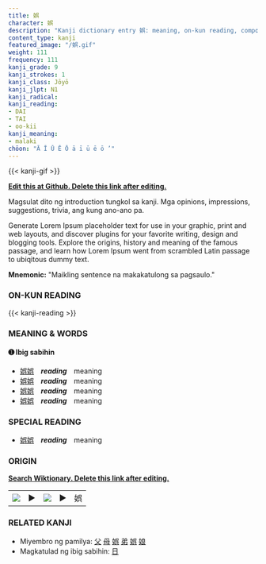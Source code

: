 ```yaml
---
title: 娯
character: 娯
description: "Kanji dictionary entry 娯: meaning, on-kun reading, compounds, origin, related kanji"
content_type: kanji
featured_image: "/娯.gif"
weight: 111
frequency: 111
kanji_grade: 9
kanji_strokes: 1
kanji_class: Jōyō
kanji_jlpt: N1
kanji_radical: 
kanji_reading: 
- DAI
- TAI
- oo-kii
kanji_meaning:
- malaki
chōon: "Ā Ī Ū Ē Ō ā ī ū ē ō ’"
---
```

[//]: # (Don't edit the line below. Kanji animated GIF code is automatically generated.)
{{< kanji-gif >}}

[//]: # (Edit below this line.)

**[Edit this at Github. Delete this link after editing.](https://github.com/tim0g/tim/tree/main/content/kanji/娯/index.md)**

Magsulat dito ng introduction tungkol sa kanji. Mga opinions, impressions, suggestions, trivia, ang kung ano-ano pa.

Generate Lorem Ipsum placeholder text for use in your graphic, print and web layouts, and discover plugins for your favorite writing, design and blogging tools. Explore the origins, history and meaning of the famous passage, and learn how Lorem Ipsum went from scrambled Latin passage to ubiqitous dummy text.
 
**Mnemonic:** "Maikling sentence na makakatulong sa pagsaulo."

### ON-KUN READING

[//]: # (Don't edit the line below. ON-KUN READING code is automatically generated.)
{{< kanji-reading >}}

### MEANING & WORDS

#### ➊ **Ibig sabihin**
  - [娯](../娯)[娯](../娯)　***reading***　meaning
  - [娯](../娯)[娯](../娯)　***reading***　meaning
  - [娯](../娯)[娯](../娯)　***reading***　meaning
  - [娯](../娯)[娯](../娯)　***reading***　meaning

### SPECIAL READING
  - [娯](../娯)[娯](../娯)　***reading***　meaning

### ORIGIN

**[Search Wiktionary. Delete this link after editing.](https://wiktionary.org/wiki/娯)**
<table class="kanji-table"><tr><td>
<img src="60px-娯-bronze.svg.png">
</td><td>▶</td><td>
<img src="60px-娯-oracle.svg.png">
</td><td>▶</td>
<td class="kanji-origin">娯</td>
</tr></table>

### RELATED KANJI
- Miyembro ng pamilya: [父](../父) [母](../母) [娯](../娯) [弟](../弟) [娯](../娯) [娘](../娘)
- Magkatulad ng ibig sabihin: [日](../日)
